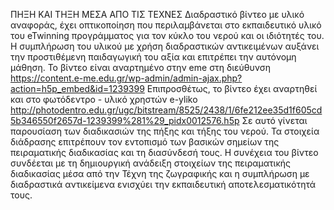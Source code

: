 ΠΗΞΗ ΚΑΙ ΤΗΞΗ ΜΕΣΑ ΑΠΟ ΤΙΣ ΤΕΧΝΕΣ
Διαδραστικό βίντεο με υλικό αναφοράς, έχει οπτικοποίηση που περιλαμβάνεται στο εκπαιδευτικό υλικό του eTwinning προγράμματος για τον κύκλο του νερού και οι ιδιότητές του. Η συμπλήρωση του υλικού με χρήση διαδραστικών αντικειμένων αυξάνει την προστιθέμενη παιδαγωγική του αξία και επιτρέπει την αυτόνομη μάθηση.
Το βίντεο είναι αναρτημένο στην eme στη διεύθυνση https://content.e-me.edu.gr/wp-admin/admin-ajax.php?action=h5p_embed&id=1239399
Επιπροσθέτως, το βίντεο έχει αναρτηθεί και στο φωτόδεντρο - υλικό χρηστών e-yliko 
http://photodentro.edu.gr/ugc/bitstream/8525/2438/1/6fe212ee35d1f605cd5b346550f2657d-1239399%281%29_pidx0012576.h5p 
Σε αυτό γίνεται παρουσίαση των διαδικασιών της πήξης και τήξης του νερού. Τα στοιχεία διάδρασης επιτρέπουν τον εντοπισμό των βασικών σημείων της πειραματικής διαδικασίας και τη διασύνδεσή τους. H συνέχεια του βίντεο συνδέεται με τη δημιουργική ανάδειξη στοιχείων της πειραματικής διαδικασίας μέσα από την Τέχνη της ζωγραφικής και η συμπλήρωση με διαδραστικά αντικείμενα ενισχύει την εκπαιδευτική αποτελεσματικότητά τους.
